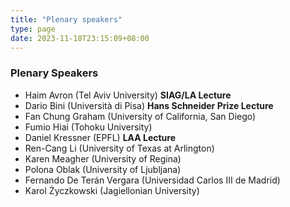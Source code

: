 ```yaml
---
title: "Plenary speakers"
type: page
date: 2023-11-18T23:15:09+08:00
---
```


### Plenary Speakers

- Haim Avron (Tel Aviv University) **SIAG/LA Lecture**
- Dario Bini (Università di Pisa) **Hans Schneider Prize Lecture**
- Fan Chung Graham (University of California, San Diego)
- Fumio Hiai (Tohoku University)
- Daniel Kressner (EPFL) **LAA Lecture**
- Ren-Cang Li (University of Texas at Arlington)
- Karen Meagher (University of Regina)
- Polona Oblak (University of Ljubljana)
- Fernando De Terán Vergara (Universidad Carlos III de Madrid)
- Karol Życzkowski (Jagiellonian University)

